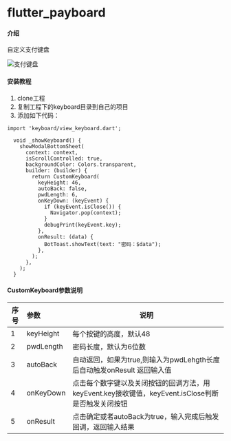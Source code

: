# flutter_payboard

#### 介绍
自定义支付键盘

![支付键盘](https://raw.githubusercontent.com/limhGeek/flutter_payboard/master/image/keyboard.gif)

#### 安装教程

1.  clone工程
2.  复制工程下的keyboard目录到自己的项目
3.  添加如下代码：

```
import 'keyboard/view_keyboard.dart';
```

```
  void _showKeyboard() {
    showModalBottomSheet(
      context: context,
      isScrollControlled: true,
      backgroundColor: Colors.transparent,
      builder: (builder) {
        return CustomKeyboard(
          keyHeight: 46,
          autoBack: false,
          pwdLength: 6,
          onKeyDown: (keyEvent) {
            if (keyEvent.isClose()) {
              Navigator.pop(context);
            }
            debugPrint(keyEvent.key);
          },
          onResult: (data) {
            BotToast.showText(text: "密码：$data");
          },
        );
      },
    );
  }

```

#### CustomKeyboard参数说明

序号|参数|说明
--|:--|--
1 |keyHeight |每个按键的高度，默认48
2 |pwdLength |密码长度，默认为6位数
3 |autoBack |自动返回，如果为true,则输入为pwdLehgth长度后自动触发onResult 返回输入值
4 |onKeyDown |点击每个数字键以及关闭按钮的回调方法，用keyEvent.key接收键值，keyEvent.isClose判断是否触发关闭按钮
5 |onResult  |点击确定或者autoBack为true，输入完成后触发回调，返回输入结果
